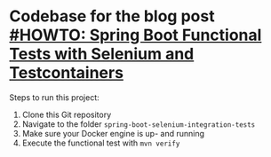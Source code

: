 # Codebase for the blog post [#HOWTO: Spring Boot Functional Tests with Selenium and Testcontainers](https://rieckpil.de/spring-boot-functional-tests-with-selenium-and-testcontainers/)

Steps to run this project:

1. Clone this Git repository
2. Navigate to the folder `spring-boot-selenium-integration-tests`
3. Make sure your Docker engine is up- and running
4. Execute the functional test with `mvn verify`